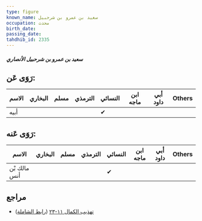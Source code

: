 ```yaml
---
type: figure
known_name: سعيد بن عمرو بن شرحبيل
occupation: محدث
birth_date:
passing_date:
tahdhib_id: 2335
---
```

##### سعيد بن عمرو بن شرحبيل الأنصاري

## رَوَى عَن:
| الاسم | البخاري | مسلم | الترمذي | النسائي | ابن ماجه | أبي داود | Others |
| ----- | ------- | ---- | ------- | ------- | -------- | -------- | ------ |
| أبيه  |         |      |         | ✔       |          |          |        |
## رَوَى عَنه:
| الاسم        | البخاري | مسلم | الترمذي | النسائي | ابن ماجه | أبي داود | Others |
| ------------ | ------- | ---- | ------- | ------- | -------- | -------- | ------ |
| مالك بْن أنس |         |      |         | ✔       |          |          |        |
## مراجع
- [تهذيب الكمال ١١-٢٣](obsidian://open?vault=Tahdhib-al-Kamal&file=Figures/٢٣٣٥-سعيد%20بن%20عمرو%20بن%20شرحبيل%20الأنصاري) ([رابط الشاملة](https://shamela.ws/book/3722/5343))